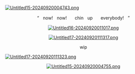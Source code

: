 [![Untitled15-20240920004743.png](https://i.postimg.cc/tJLnGVf0/Untitled15-20240920004743.png)](https://postimg.cc/jn4SzCtv)
<p align="center"

“ㅤnow!ㅤnow!ㅤㅤchinㅤupㅤㅤeverybody!ㅤ”
<p align="center"

[![Untitled16-20240920011017.png](https://i.postimg.cc/bJCK3BHm/Untitled16-20240920011017.png)](https://postimg.cc/G8D7pzfD)
<p align="center"

[![Untitled17-20240920111317.png](https://i.postimg.cc/qMrmP1hY/Untitled17-20240920111317.png)](https://postimg.cc/BthcDcCc)
<p align="center"

wip

[![Untitled17-20240920111323.png](https://i.postimg.cc/7P0stF60/Untitled17-20240920111323.png)](https://postimg.cc/23j7VXnS)
<p align="center"

[![Untitled15-20240920004755.png](https://i.postimg.cc/WzGR7B0B/Untitled15-20240920004755.png)](https://postimg.cc/N2jPsPJD)
<p align="center"